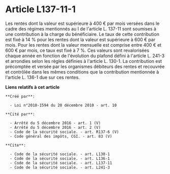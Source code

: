# Article L137-11-1

Les rentes dont la valeur est supérieure à 400 € par mois versées dans le cadre des régimes mentionnés au I de l'article L.
137-11 sont soumises à une contribution à la charge du bénéficiaire. Le taux de cette contribution est fixé à 14 % pour les
rentes dont la valeur est supérieure à 600 € par mois. Pour les rentes dont la valeur mensuelle est comprise entre 400 € et
600 € par mois, ce taux est fixé à 7 %. Ces valeurs sont revalorisées chaque année en fonction de l'évolution du plafond
défini à l'article L. 241-3 et arrondies selon les règles définies à l'article L. 130-1. La contribution est précomptée et
versée par les organismes débiteurs des rentes et recouvrée et contrôlée dans les mêmes conditions que la contribution
mentionnée à l'article L. 136-1 due sur ces rentes.

**Liens relatifs à cet article**

	**Créé par**:

	  - Loi n°2010-1594 du 20 décembre 2010 - art. 10

	**Cité par**:

	  - Arrêté du 5 décembre 2016 - art. 1 (V)
	  - Arrêté du 5 décembre 2016 - art. 2 (V)
	  - Code de la sécurité sociale. - art. R137-6 (V)
	  - Code général des impôts, CGI. - art. 83 (V)

	**Cite**:

	  - Code de la sécurité sociale. - art. L130-1
	  - Code de la sécurité sociale. - art. L136-1
	  - Code de la sécurité sociale. - art. L137-11
	  - Code de la sécurité sociale. - art. L241-3
